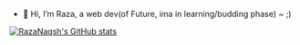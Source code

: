 - 👋 Hi, I’m Raza, a web dev(of Future, ima in learning/budding phase) ~ ;)
<!---
RazaNaqsh/RazaNaqsh is a ✨ special ✨ repository because its `README.md` (this file) appears on your GitHub profile.
You can click the Preview link to take a look at your changes.
--->
[![RazaNaqsh's GitHub stats](https://github-readme-stats.vercel.app/api?username=RazaNaqsh)](https://github.com/RazaNaqsh/github-readme-stats)
